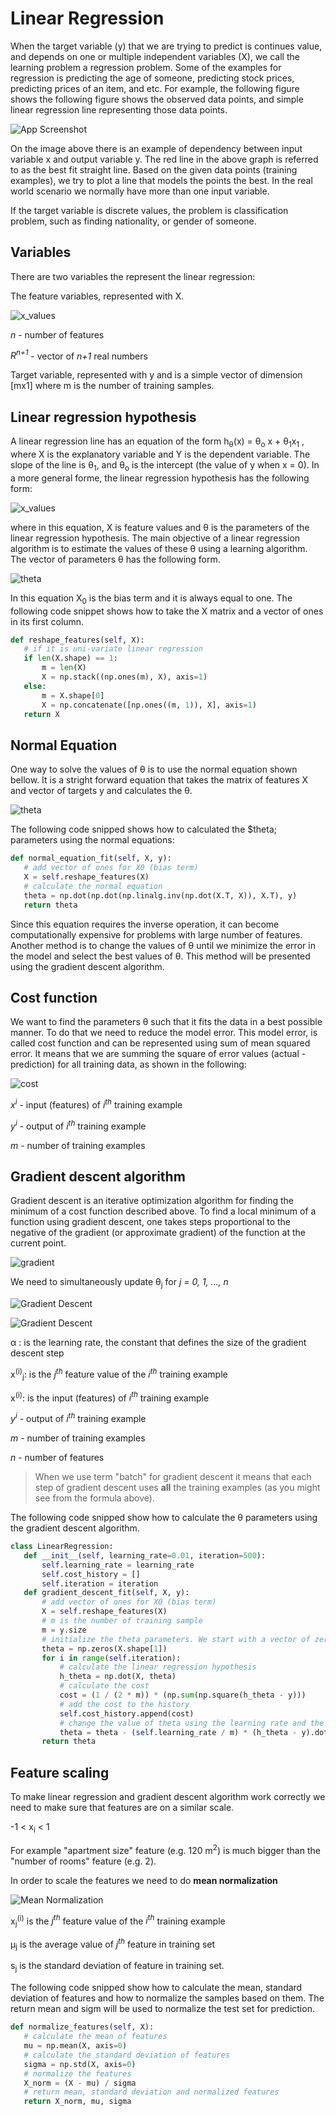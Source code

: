 # Linear Regression
When the target variable (y) that we are trying to predict is continues value, and depends on one or multiple independent
variables (X), we call the learning problem a regression problem. Some of the examples for regression is predicting the age of
someone, predicting stock prices, predicting prices of an item, and etc. For example, the following figure shows the
following figure shows the observed data points, and simple linear regression line representing those data points.

  
![App Screenshot](utils/regression.png)

On the image above there is an example of dependency between input variable x and output variable y. The red line in the above graph 
is referred to as the best fit straight line. Based on the given data points (training examples), we try to plot a line that 
models the points the best. In the real world scenario we normally have more than one input variable.
 
 If the target variable is discrete values, 
 the problem is classification problem, such as finding nationality, or gender of someone. 

## Variables
There are two variables the represent the linear regression:

The feature variables, represented with X.

![x_values](utils/x_values.svg)

_n_ - number of features

_R<sup>n+1</sup>_ - vector of _n+1_ real numbers

Target variable, represented with y and is a simple vector of dimension [mx1] where m is the number of training samples.

## Linear regression hypothesis
A linear regression line has an equation of the form 
h<sub>&theta;</sub>(x) = &theta;<sub>o</sub> x + &theta;<sub>1</sub>x<sub>1</sub> , where X is the explanatory variable and Y is the dependent
 variable. The slope of the line is &theta;<sub>1</sub>, and &theta;<sub>o</sub> is the intercept (the value of y when x = 0). In a more
 general forme, the linear regression hypothesis has the following form:
 
 ![x_values](utils/hypo.svg)
 
 where in this equation, X is feature values and &theta; is the parameters of the linear regression hypothesis. 
 The main objective of a linear regression algorithm is to estimate the values of these &theta; using a learning algorithm.
 The vector of parameters &theta; has the following form.

  ![theta](utils/theta.svg)
  
 In this equation X<sub>0</sub> is the bias term and it is always equal to one. The following code snippet shows how to 
 take the X matrix and a vector of ones in its first column.
 
 ```python
def reshape_features(self, X):
    # if it is uni-variate linear regression
    if len(X.shape) == 1:
        m = len(X)
        X = np.stack((np.ones(m), X), axis=1)
    else:
        m = X.shape[0]
        X = np.concatenate([np.ones((m, 1)), X], axis=1)
    return X
```
  
## Normal Equation
One way to solve the values of &theta; is to use the normal equation shown bellow. It is a stright forward equation
that takes the matrix of features X and vector of targets y and calculates the &theta;. 

  ![theta](utils/normal-equation.svg)

The following code snipped shows how to calculated the $theta; parameters using the normal equations:
 
 ```python
def normal_equation_fit(self, X, y):
    # add vector of ones for X0 (bias term)
    X = self.reshape_features(X)
    # calculate the normal equation
    theta = np.dot(np.dot(np.linalg.inv(np.dot(X.T, X)), X.T), y)
    return theta
```

  
Since this equation requires the inverse operation, it can become computationally expensive for problems with 
large number of features. Another method is to change the values of &theta; until we minimize the error in the model
and select the best values of &theta;. This method will be presented using the gradient descent algorithm.
  
  
 ## Cost function
 We want to find the parameters &theta; such that it fits the data in a best possible manner. To do that we need to reduce
 the model error. This model error, is called cost function and can be represented using sum of mean squared error.
 It means that we are summing the square of error values (actual - prediction) for all training data, as shown in the following:
 
  ![cost](utils/cost_func.svg)
 
 _x<sup>i</sup>_ - input (features) of _i<sup>th</sup>_ training example

_y<sup>i</sup>_ - output of _i<sup>th</sup>_ training example

_m_ - number of training examples

## Gradient descent algorithm

Gradient descent is an iterative optimization algorithm for finding the minimum of a cost function described above. 
To find a local minimum of a function using gradient descent, one takes steps proportional to the negative of the
 gradient (or approximate gradient) of the function at the current point.

 ![gradient](utils/gradient.png)
 
We need to simultaneously update &theta;<sub>j</sub> for _j = 0, 1, ..., n_

![Gradient Descent](utils/grad1.svg)

![Gradient Descent](utils/grad2.svg)

&alpha; :  is the learning rate, the constant that defines the size of the gradient descent step

x<sup>(i)</sup><sub>j</sub>: is the _j<sup>th</sup>_ feature value of the _i<sup>th</sup>_ training example

x<sup>(i)</sup>: is the input (features) of _i<sup>th</sup>_ training example

_y<sup>i</sup>_ - output of _i<sup>th</sup>_ training example

_m_ - number of training examples

_n_ - number of features

> When we use term "batch" for gradient descent it means that each step of gradient descent uses **all** the
> training examples (as you might see from the formula above).
>
The following code snipped show how to calculate the &theta; parameters using the gradient descent algorithm.

 ```python
class LinearRegression:
    def __init__(self, learning_rate=0.01, iteration=500):
        self.learning_rate = learning_rate
        self.cost_history = []
        self.iteration = iteration
    def gradient_descent_fit(self, X, y):
        # add vector of ones for X0 (bias term)
        X = self.reshape_features(X)
        # m is the number of training sample
        m = y.size
        # initialize the theta parameters. We start with a vector of zeros
        theta = np.zeros(X.shape[1])
        for i in range(self.iteration):
            # calculate the linear regression hypothesis
            h_theta = np.dot(X, theta)
            # calculate the cost
            cost = (1 / (2 * m)) * (np.sum(np.square(h_theta - y)))
            # add the cost to the history
            self.cost_history.append(cost)
            # change the value of theta using the learning rate and the gradient
            theta = theta - (self.learning_rate / m) * (h_theta - y).dot(X)
        return theta
```

## Feature scaling
To make linear regression and gradient descent algorithm work correctly we need to make sure that features are on a similar scale.

-1 < x<sub>i</sub> < 1

For example "apartment size" feature (e.g. 120 m<sup>2</sup>) is much bigger than the "number of rooms" feature (e.g. 2).

In order to scale the features we need to do **mean normalization**

![Mean Normalization](utils/normalization.svg)

x<sub>j</sub><sup>(i)</sup> is the _j<sup>th</sup>_ feature value of the _i<sup>th</sup>_ training example

&mu;<sub>j</sub> is the average value of _j<sup>th</sup>_ feature in training set

s<sub>j</sub> is the standard deviation of feature in training set.

The following code snipped show how to calculate the mean, standard deviation of features and how to normalize the 
samples based on them. The return mean and sigm will be used to normalize the test set for prediction.


 ```python
def normalize_features(self, X):
    # calculate the mean of features
    mu = np.mean(X, axis=0)
    # calculate the standard deviation of features
    sigma = np.std(X, axis=0)
    # normalize the features
    X_norm = (X - mu) / sigma
    # return mean, standard deviation and normalized features
    return X_norm, mu, sigma
```